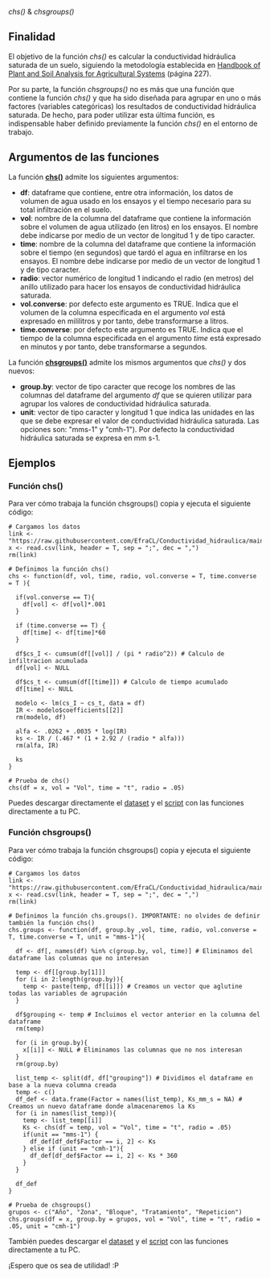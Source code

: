 *chs()* & *chsgroups()*

## Finalidad

El objetivo de la función *chs()* es calcular la conductividad hidráulica saturada de un suelo, siguiendo la metodología establecida en [Handbook of Plant and Soil Analysis for Agricultural Systems](https://zenodo.org/record/2553445) (página 227).

Por su parte, la función *chsgroups()* no es más que una función que contiene la función *chs()* y que ha sido diseñada para agrupar en uno o más factores (variables categóricas) los resultados de conductividad hidráulica saturada. De hecho, para poder utilizar esta última función, es indispensable haber definido previamente la función *chs()* en el entorno de trabajo.

## Argumentos de las funciones

La función [**chs()**](https://github.com/EfraCL/Conductividad_hidraulica/blob/main/Script_chs_chsgroups_functions.R) admite los siguientes argumentos:
- **df**: dataframe que contiene, entre otra información, los datos de volumen de agua usado en los ensayos y el tiempo necesario para su total infiltración en el suelo.
- **vol**: nombre de la columna del dataframe que contiene la información sobre el volumen de agua utilizado (en litros) en los ensayos. El nombre debe indicarse por medio de un vector de longitud 1 y de tipo caracter.
- **time**: nombre de la columna del dataframe que contiene la información sobre el tiempo (en segundos) que tardó el agua en infiltrarse en los ensayos. El nombre debe indicarse por medio de un vector de longitud 1 y de tipo caracter.
- **radio**: vector numérico de longitud 1 indicando el radio (en metros) del anillo utilizado para hacer los ensayos de conductividad hidráulica saturada.
- **vol.converse**: por defecto este argumento es TRUE. Indica que el volumen de la columna especificada en el argumento *vol* está expresado en mililitros y por tanto, debe transformarse a litros.
- **time.converse**: por defecto este argumento es TRUE. Indica que el tiempo de la columna especificada en el argumento *time* está expresado en minutos y por tanto, debe transformarse a segundos.

La función [**chsgroups()**](https://github.com/EfraCL/Conductividad_hidraulica/blob/main/Script_chs_chsgroups_functions.R) admite los mismos argumentos que *chs()* y dos nuevos:
- **group.by**: vector de tipo caracter que recoge los nombres de las columnas del dataframe del argumento *df* que se quieren utilizar para agrupar los valores de conductividad hidráulica saturada.
- **unit**: vector de tipo caracter y longitud 1 que indica las unidades en las que se debe expresar el valor de conductividad hidráulica saturada. Las opciones son: "mms-1" y "cmh-1"). Por defecto la conductividad hidráulica saturada se expresa en mm s-1.

## Ejemplos

### Función chs()
Para ver cómo trabaja la función chsgroups() copia y ejecuta el siguiente código: 

~~~~
# Cargamos los datos
link <- "https://raw.githubusercontent.com/EfraCL/Conductividad_hidraulica/main/prueba_chs.csv"
x <- read.csv(link, header = T, sep = ";", dec = ",")
rm(link)

# Definimos la función chs()
chs <- function(df, vol, time, radio, vol.converse = T, time.converse = T ){
  
  if(vol.converse == T){
    df[vol] <- df[vol]*.001
  } 
  
  if (time.converse == T) {
    df[time] <- df[time]*60
  }
  
  df$cs_I <- cumsum(df[[vol]] / (pi * radio^2)) # Calculo de infiltracion acumulada
  df[vol] <- NULL
  
  df$cs_t <- cumsum(df[[time]]) # Calculo de tiempo acumulado
  df[time] <- NULL
  
  modelo <- lm(cs_I ~ cs_t, data = df)
  IR <- modelo$coefficients[[2]]
  rm(modelo, df)
  
  alfa <- .0262 + .0035 * log(IR)
  ks <- IR / (.467 * (1 + 2.92 / (radio * alfa)))
  rm(alfa, IR)
  
  ks
}

# Prueba de chs()
chs(df = x, vol = "Vol", time = "t", radio = .05)
~~~~

Puedes descargar directamente el [dataset](https://github.com/EfraCL/Conductividad_hidraulica/blob/main/prueba_chsgroups.csv) y el [script](https://github.com/EfraCL/Conductividad_hidraulica/blob/main/Script_chs_chsgroups_functions.R) con las funciones directamente a tu PC.


### Función chsgroups()
Para ver cómo trabaja la función chsgroups() copia y ejecuta el siguiente código: 

~~~~
# Cargamos los datos
link <- "https://raw.githubusercontent.com/EfraCL/Conductividad_hidraulica/main/prueba_chsgroups.csv"
x <- read.csv(link, header = T, sep = ";", dec = ",")
rm(link)

# Definimos la función chs.groups(). IMPORTANTE: no olvides de definir también la función chs()
chs.groups <- function(df, group.by ,vol, time, radio, vol.converse = T, time.converse = T, unit = "mms-1"){
  
  df <- df[, names(df) %in% c(group.by, vol, time)] # Eliminamos del dataframe las columnas que no interesan
  
  temp <- df[[group.by[1]]]
  for (i in 2:length(group.by)){
    temp <- paste(temp, df[[i]]) # Creamos un vector que aglutine todas las variables de agrupación
  }
  
  df$grouping <- temp # Incluimos el vector anterior en la columna del dataframe
  rm(temp)
  
  for (i in group.by){
    x[[i]] <- NULL # Eliminamos las columnas que no nos interesan
  }
  rm(group.by)
  
  list_temp <- split(df, df["grouping"]) # Dividimos el dataframe en base a la nueva columna creada
  temp <- c()
  df_def <- data.frame(Factor = names(list_temp), Ks_mm_s = NA) # Creamos un nuevo dataframe donde almacenaremos la Ks
  for (i in names(list_temp)){
    temp <- list_temp[[i]]
    Ks <- chs(df = temp, vol = "Vol", time = "t", radio = .05)
    if(unit == "mms-1") {
      df_def[df_def$Factor == i, 2] <- Ks
    } else if (unit == "cmh-1"){
      df_def[df_def$Factor == i, 2] <- Ks * 360
    }
  }
  
  df_def
}

# Prueba de chsgroups()
grupos <- c("Año", "Zona", "Bloque", "Tratamiento", "Repeticion")
chs.groups(df = x, group.by = grupos, vol = "Vol", time = "t", radio = .05, unit = "cmh-1")
~~~~

También puedes descargar el [dataset](https://github.com/EfraCL/Conductividad_hidraulica/blob/main/prueba_chsgroups.csv) y el [script](https://github.com/EfraCL/Conductividad_hidraulica/blob/main/Script_chs_chsgroups_functions.R) con las funciones directamente a tu PC.

¡Espero que os sea de utilidad! :P
